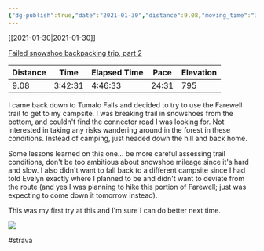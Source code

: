 ```yaml
---
{"dg-publish":true,"date":"2021-01-30","distance":9.08,"moving_time":"3:42:31","elapsed_time":"4:46:33","pace":"24:31","total_elevation_gain":795,"url":"https://www.strava.com/activities/4708492411","permalink":"/01-personal/strava/2021-01-30-failed-snowshoe-backpacking-trip-part-2/","dgPassFrontmatter":true}
---
```



[[2021-01-30\|2021-01-30]]

[Failed snowshoe backpacking trip, part 2](https://www.strava.com/activities/4708492411)

| Distance | Time    | Elapsed Time | Pace  | Elevation |
| -------- | ------- | ------------ | ----- | --------- |
| 9.08     | 3:42:31 | 4:46:33      | 24:31 | 795       |


I came back down to Tumalo Falls and decided to try to use the Farewell trail to get to my campsite. I was breaking trail in snowshoes from the bottom, and couldn't find the connector road I was looking for. Not interested in taking any risks wandering around in the forest in these conditions. Instead of camping, just headed down the hill and back home.

Some lessons learned on this one... be more careful assessing trail conditions, don't be too ambitious about snowshoe mileage since it's hard and slow. I also didn't want to fall back to a different campsite since I had told Evelyn exactly where I planned to be and didn't want to deviate from the route (and yes I was planning to hike this portion of Farewell; just was expecting to come down it tomorrow instead).

This was my first try at this and I'm sure I can do better next time.
    
![](https://dgtzuqphqg23d.cloudfront.net/tq1nq3YfjxhCinxHITodEbFFfRqXibU7VCbwZTuJ6eI-768x577.jpg)

    

#strava
